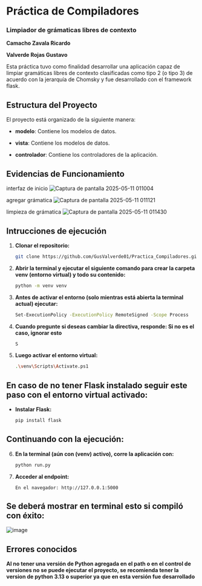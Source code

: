 # Práctica de Compiladores
### Limpiador de grámaticas libres de contexto 

**Camacho Zavala Ricardo**

**Valverde Rojas Gustavo**

Esta práctica tuvo como finalidad desarrollar una aplicación capaz de limpiar gramáticas libres de contexto clasificadas como tipo 2 (o tipo 3) de acuerdo con la jerarquía de Chomsky y fue desarrollado con el framework flask.

## Estructura del Proyecto

El proyecto está organizado de la siguiente manera:

- **modelo**: Contiene los modelos de datos.

- **vista**: Contiene los modelos de datos.
  
- **controlador**: Contiene los controladores de la aplicación.

## Evidencias de Funcionamiento
interfaz de inicio
![Captura de pantalla 2025-05-11 011004](https://github.com/user-attachments/assets/320b1275-8ec5-4876-b486-3010bb30c248)

agregar grámatica
![Captura de pantalla 2025-05-11 011121](https://github.com/user-attachments/assets/c6943d74-4278-444f-8964-c0de9529310a)

limpieza de grámatica 
![Captura de pantalla 2025-05-11 011430](https://github.com/user-attachments/assets/c7dee773-ee31-40a8-8dbf-693aa0807a01)

## Intrucciones de ejecución

1. **Clonar el repositorio:**
   ```sh
   git clone https://github.com/GusValverde01/Practica_Compiladores.git
   ```
2. **Abrir la terminal y ejecutar el siguiente comando para crear la carpeta venv (entorno virtual) y todo su contenido:**
    ```sh
    python -m venv venv
    ```
3. **Antes de activar el entorno (solo mientras está abierta la terminal actual) ejecutar:**
    ```sh
    Set-ExecutionPolicy -ExecutionPolicy RemoteSigned -Scope Process
    ```
4.  **Cuando pregunte si deseas cambiar la directiva, responde: Si no es el caso, ignorar esto**
    ```sh
    S
    ```
5.  **Luego activar el entorno virtual:**
    ```sh
    .\venv\Scripts\Activate.ps1
    ```
## En caso de no tener Flask instalado seguir este paso con el entorno virtual activado:

- **Instalar Flask:**
   ```sh
   pip install flask
   ```
## Continuando con la ejecución:
6. **En la terminal (aún con (venv) activo), corre la aplicación con:**
    ```sh
    python run.py
    ```
7. **Acceder al endpoint:**
    ```
    En el navegador: http://127.0.0.1:5000
    ```
## Se deberá mostrar en terminal esto si compiló con éxito: 
![image](https://github.com/user-attachments/assets/91dcd0b1-5fbd-494f-8873-8153bd1c4d80)


## Errores conocidos 

**Al no tener una versión de Python agregada en el path o en el control de versiones no se puede ejecutar el proyecto, se recomienda tener la version de python 3.13 o superior ya que en esta versión fue desarrollado**
